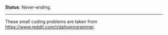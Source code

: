 **Status**: Never-ending.

----------

These small coding problems are taken from https://www.reddit.com/r/dailyprogrammer.
